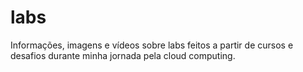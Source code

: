 # labs
Informações, imagens e vídeos sobre labs feitos a partir de cursos e desafios durante minha jornada pela cloud computing.
